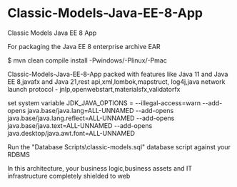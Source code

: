 # Classic-Models-Java-EE-8-App

Classic Models Java EE 8 App

For packaging the Java EE 8 enterprise archive EAR

$ mvn clean compile install -Pwindows/-Plinux/-Pmac

Classic-Models-Java-EE-8-App packed with features like Java 11 and Java EE 8,javafx and Java 21,rest api,xml,lombok,mapstruct,
log4j,java network launch protocol - jnlp,openwebstart,materialsfx,validatorfx

set system variable JDK_JAVA_OPTIONS = --illegal-access=warn --add-opens java.base/java.lang=ALL-UNNAMED --add-opens java.base/java.lang.reflect=ALL-UNNAMED --add-opens java.base/java.text=ALL-UNNAMED --add-opens java.desktop/java.awt.font=ALL-UNNAMED

Run the "Database Scripts\classic-models.sql" database script against your RDBMS

In this architecture, your business logic,business assets and IT infrastructure
completely shielded to web